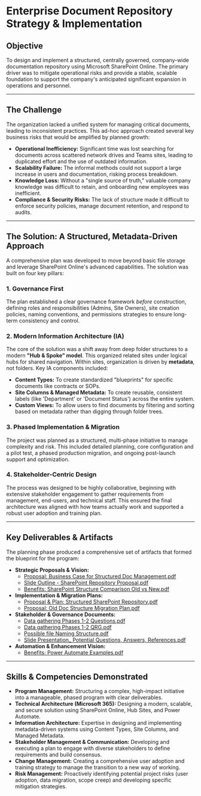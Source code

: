 # Enterprise Document Repository Strategy & Implementation

## Objective

To design and implement a structured, centrally governed, company-wide documentation repository using Microsoft SharePoint Online. The primary driver was to mitigate operational risks and provide a stable, scalable foundation to support the company's anticipated significant expansion in operations and personnel.

---

## The Challenge

The organization lacked a unified system for managing critical documents, leading to inconsistent practices. This ad-hoc approach created several key business risks that would be amplified by planned growth:

* **Operational Inefficiency:** Significant time was lost searching for documents across scattered network drives and Teams sites, leading to duplicated effort and the use of outdated information.
* **Scalability Failure:** The informal methods could not support a large increase in users and documentation, risking process breakdown.
* **Knowledge Loss:** Without a "single source of truth," valuable company knowledge was difficult to retain, and onboarding new employees was inefficient.
* **Compliance & Security Risks:** The lack of structure made it difficult to enforce security policies, manage document retention, and respond to audits.

---

## The Solution: A Structured, Metadata-Driven Approach

A comprehensive plan was developed to move beyond basic file storage and leverage SharePoint Online's advanced capabilities. The solution was built on four key pillars:

### 1. Governance First

The plan established a clear governance framework *before* construction, defining roles and responsibilities (Admins, Site Owners), site creation policies, naming conventions, and permissions strategies to ensure long-term consistency and control.

### 2. Modern Information Architecture (IA)

The core of the solution was a shift away from deep folder structures to a modern **"Hub & Spoke" model**. This organized related sites under logical hubs for shared navigation. Within sites, organization is driven by **metadata**, not folders. Key IA components included:

* **Content Types:** To create standardized "blueprints" for specific documents like contracts or SOPs.
* **Site Columns & Managed Metadata:** To create reusable, consistent labels (like 'Department' or 'Document Status') across the entire system.
* **Custom Views:** To allow users to find documents by filtering and sorting based on metadata rather than digging through folder trees.

### 3. Phased Implementation & Migration

The project was planned as a structured, multi-phase initiative to manage complexity and risk. This included detailed planning, core configuration and a pilot test, a phased production migration, and ongoing post-launch support and optimization.

### 4. Stakeholder-Centric Design

The process was designed to be highly collaborative, beginning with extensive stakeholder engagement to gather requirements from management, end-users, and technical staff. This ensured the final architecture was aligned with how teams actually work and supported a robust user adoption and training plan.

---

## Key Deliverables & Artifacts

The planning phase produced a comprehensive set of artifacts that formed the blueprint for the program:

* **Strategic Proposals & Vision:**
    * [Proposal: Business Case for Structured Doc Management.pdf](./Proposal:%20Business%20Case%20for%20Structured%20Doc%20Management.pdf)
    * [Slide Outline - SharePoint Repository Proposal.pdf](./Slide%20Outline%20-%20SharePoint%20Repository%20Proposal.pdf)
    * [Benefits: SharePoint Structure Comparison Old vs New.pdf](./Benefits:%20SharePoint%20Structure%20Comparison%20Old%20vs%20New.pdf)
* **Implementation & Migration Plans:**
    * [Proposal & Plan: Structured SharePoint Repository.pdf](./Proposal%20&%20Plan:%20Structured%20SharePoint%20Repository.pdf)
    * [Proposal: Old Doc Structure Migration Plan.pdf](./Proposal:%20Old%20Doc%20Structure%20Migration%20Plan.pdf)
* **Stakeholder & Governance Documents:**
    * [Data gathering Phases 1-2 Questions.pdf](./Data%20gathering%20Phases%201-2%20Questions.pdf)
    * [Data gathering Phases 1-2 QRG.pdf](./Data%20gathering%20Phases%201-2%20QRG.pdf)
    * [Possible file Naming Structure.pdf](./Possible%20file%20Naming%20Structure.pdf)
    * [Slide Presentation_ Potential Questions, Answers, References.pdf](./Slide%20Presentation_%20Potential%20Questions,%20Answers,%20References.pdf)
* **Automation & Enhancement Vision:**
    * [Benefits: Power Automate Examples.pdf](./Benefits:%20Power%20Automate%20Examples.pdf)

---

## Skills & Competencies Demonstrated

* **Program Management:** Structuring a complex, high-impact initiative into a manageable, phased program with clear deliverables.
* **Technical Architecture (Microsoft 365):** Designing a modern, scalable, and secure solution using SharePoint Online, Hub Sites, and Power Automate.
* **Information Architecture:** Expertise in designing and implementing metadata-driven systems using Content Types, Site Columns, and Managed Metadata.
* **Stakeholder Management & Communication:** Developing and executing a plan to engage with diverse stakeholders to define requirements and build consensus.
* **Change Management:** Creating a comprehensive user adoption and training strategy to manage the transition to a new way of working.
* **Risk Management:** Proactively identifying potential project risks (user adoption, data migration, scope creep) and developing specific mitigation strategies.
